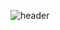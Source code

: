 ![header](https://capsule-render.vercel.app/api?type=wave&color=auto&height=300&section=header&text=Nayun's%20Github&fontSize=90)
